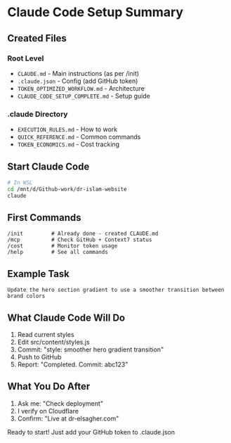 # Claude Code Setup Summary

## Created Files

### Root Level
- `CLAUDE.md` - Main instructions (as per /init)
- `.claude.json` - Config (add GitHub token)
- `TOKEN_OPTIMIZED_WORKFLOW.md` - Architecture
- `CLAUDE_CODE_SETUP_COMPLETE.md` - Setup guide

### .claude Directory  
- `EXECUTION_RULES.md` - How to work
- `QUICK_REFERENCE.md` - Common commands
- `TOKEN_ECONOMICS.md` - Cost tracking

## Start Claude Code
```bash
# In WSL
cd /mnt/d/Github-work/dr-islam-website
claude
```

## First Commands
```
/init         # Already done - created CLAUDE.md
/mcp          # Check GitHub + Context7 status
/cost         # Monitor token usage
/help         # See all commands
```

## Example Task
```
Update the hero section gradient to use a smoother transition between brand colors
```

## What Claude Code Will Do
1. Read current styles
2. Edit src/content/styles.js
3. Commit: "style: smoother hero gradient transition"
4. Push to GitHub
5. Report: "Completed. Commit: abc123"

## What You Do After
1. Ask me: "Check deployment"
2. I verify on Cloudflare
3. Confirm: "Live at dr-elsagher.com"

Ready to start! Just add your GitHub token to .claude.json